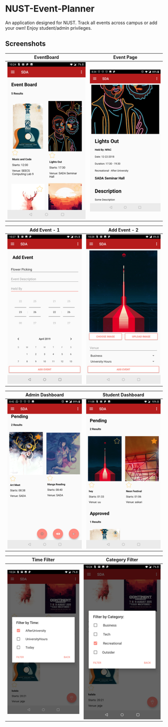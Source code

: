 # NUST-Event-Planner
An application designed for NUST. Track all events across campus or add your own! Enjoy student/admin privileges.

## Screenshots

EventBoard                  |  Event Page       
:-------------------------:|:-------------------------:
![NEP](screenshots/EventBoard.jpg?raw=true "NEP") |  ![NEP](screenshots/EventPage.jpg?raw=true "NEP")

Add Event - 1               |  Add Event - 2       
:-------------------------:|:-------------------------:
![NEP](screenshots/AddEvent.jpg?raw=true "NEP") |  ![NEP](screenshots/AddEvent-2.jpg?raw=true "NEP")

 Admin Dashboard        |  Student Dashboard
:-------------------------:|:-------------------------:
![NEP](screenshots/AdminDashboard.jpg?raw=true "NEP")|  ![NEP](screenshots/StudentDashboard.jpg?raw=true "NEP")

 Time Filter        |  Category Filter
:-------------------------:|:-------------------------:
![NEP](screenshots/TimeFilters.jpg?raw=true "NEP")|  ![NEP](screenshots/CategoryFilters.jpg?raw=true "NEP")
